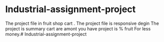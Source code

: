 # Industrial-assignment-project

The project file in fruit shop cart .
The project file is responsive degin
The project is summary cart are amont
you have project is % fruit For less money.# Industrial-assignment-project

